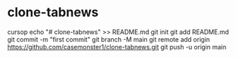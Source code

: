 # clone-tabnews
cursop
echo "# clone-tabnews" >> README.md
git init
git add README.md
git commit -m "first commit"
git branch -M main
git remote add origin https://github.com/casemonster1/clone-tabnews.git
git push -u origin main
